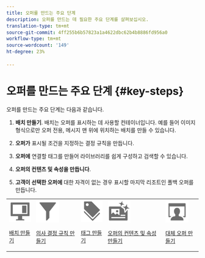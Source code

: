 ```yaml
---
title: 오퍼를 만드는 주요 단계
description: 오퍼를 만드는 데 필요한 주요 단계를 살펴보십시오.
translation-type: tm+mt
source-git-commit: 4ff255b6b57823a1a4622dbc62b4b8886fd956a0
workflow-type: tm+mt
source-wordcount: '149'
ht-degree: 23%

---
```


# 오퍼를 만드는 주요 단계 {#key-steps}

오퍼를 만드는 주요 단계는 다음과 같습니다.

1. **배치 만들기**.
배치는 오퍼를 표시하는 데 사용할 컨테이너입니다. 예를 들어 이미지 형식으로만 오퍼 전용, 메시지 맨 위에 위치하는 배치를 만들 수 있습니다.

1. **오퍼가** 표시될 조건을 지정하는 결정 규칙을 만듭니다.

1. **오퍼에** 연결할 태그를 만들어 라이브러리를 쉽게 구성하고 검색할 수 있습니다.

1. **오퍼의 컨텐츠 및 속성을 만듭니다**.

1. **고객이 선택한 오퍼에** 대한 자격이 없는 경우 표시할 마지막 리조트인 폴백 오퍼를 만듭니다.

<table>
<tr>
<td><img src="../assets/do-not-localize/icon-placement.svg" width="60px"><p><a href="../offer-library/creating-placements.md">배치 만들기</a></p></td>
<td><img src="../assets/do-not-localize/icon-rules.svg" width="60px"><p><a href="../offer-library/creating-decision-rules.md">의사 결정 규칙 만들기</a></p></td>
<td><img src="../assets/do-not-localize/icon-tags.svg" width="60px"><p><a href="../offer-library/creating-tags.md">태그 만들기</a></p></td>
<td><img src="../assets/do-not-localize/icon-offer.svg" width="60px"><p><a href="../offer-library/creating-personalized-offers.md">오퍼의 컨텐츠 및 속성 만들기</a></p></td>
<td><img src="../assets/do-not-localize/icon-fallback.svg" width="60px"><p><a href="../offer-library/creating-fallback-offers.md">대체 오퍼 만들기</a></p></td></tr>
</table>

